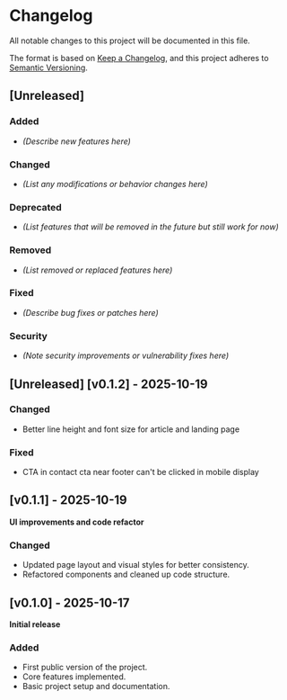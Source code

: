 # Changelog

All notable changes to this project will be documented in this file.

The format is based on [Keep a Changelog](https://keepachangelog.com/en/1.1.0/),
and this project adheres to [Semantic Versioning](https://semver.org/spec/v2.0.0.html).

## [Unreleased]

### Added
- _(Describe new features here)_

### Changed
- _(List any modifications or behavior changes here)_

### Deprecated
- _(List features that will be removed in the future but still work for now)_

### Removed
- _(List removed or replaced features here)_

### Fixed
- _(Describe bug fixes or patches here)_

### Security
- _(Note security improvements or vulnerability fixes here)_

## [Unreleased] [v0.1.2] - 2025-10-19

### Changed
- Better line height and font size for article and landing page

### Fixed
- CTA in contact cta near footer can't be clicked in mobile display

## [v0.1.1] - 2025-10-19
**UI improvements and code refactor**

### Changed
- Updated page layout and visual styles for better consistency.
- Refactored components and cleaned up code structure.


## [v0.1.0] - 2025-10-17
**Initial release**

### Added
- First public version of the project.
- Core features implemented.
- Basic project setup and documentation.
